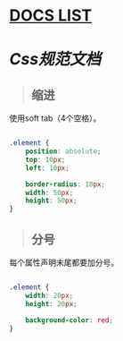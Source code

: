 # [DOCS LIST](/)

# _Css规范文档_

 > ## 缩进

使用soft tab（4个空格）。

```css

.element {
    position: absolute;
    top: 10px;
    left: 10px;

    border-radius: 10px;
    width: 50px;
    height: 50px;
}


```

> ## 分号

每个属性声明末尾都要加分号。


```css

.element {
    width: 20px;
    height: 20px;

    background-color: red;
}


```